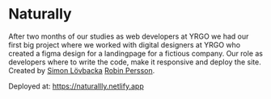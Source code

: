 # Naturally

After two months of our studies as web developers at YRGO we had our first big project where we worked with digital designers at YRGO who created a figma design for a landingpage for a fictious company. Our role as developers where to write the code, make it responsive and deploy the site.
Created by [Simon Lövbacka](https://github.com/lovbackan) [Robin Persson](https://github.com/robinpn).

Deployed at: https://naturallly.netlify.app
